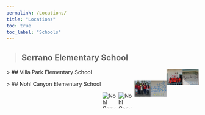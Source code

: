 ```yaml
---
permalink: /Locations/
title: "Locations"
toc: true
toc_label: "Schools"
---
```

> ## Serrano Elementary School
<p><img src="/assets/images/serrano-elementary.jpg" alt="Serrano Elementary Pic" style="float:right;width:42px;height:42px;">
<p><img src="/assets/images/7289.jpg" alt="Serrano Elementary Pic2" style="float:right;width:42px;height:42px;">
> ## Villa Park Elementary School
<p><img src="/assets/images/villa-park-elementary-bobcats.jpg" alt="Villa Park Elementary Pic" style="float:right;width:42px;height:42px;">
<p><img src="/assets/images/2913.jpg" alt="Villa Park Elementary Pic2" style="float:right;width:42px;height:42px;">
> ## Nohl Canyon Elementary School
<p><img src="/assets/images/NohlCanyon.jpg" alt="Nohl Canyon Elementary Pic" style="float:right;width:42px;height:42px;">
<p><img src="/assets/images/NohlCanyon2.jpg" alt="Nohl Canyon Elementary Pic2" style="float:right;width:42px;height:42px;">
